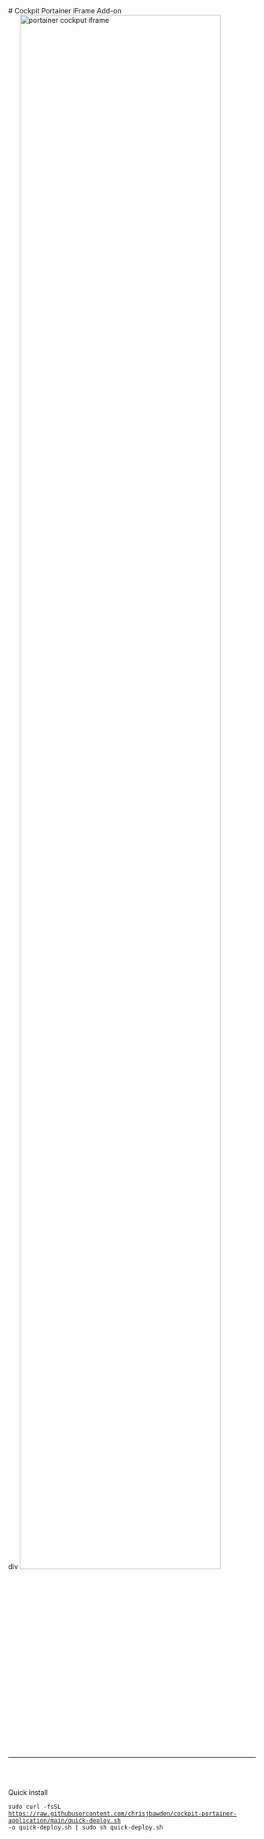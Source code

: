 <div style="margin: auto;"># Cockpit Portainer iFrame Add-on</div>div

  <img src="https://github.com/chrisjbawden/cockpit-portainer-application/blob/main/misc/Image%20001%20-%202024010658.png?raw=true" alt="portainer cockput iframe" style="width: 90%; margin: auto;">

<br>
<br>
<hr>
<br>
<br>

Quick install

<code>sudo curl -fsSL https://raw.githubusercontent.com/chrisjbawden/cockpit-portainer-application/main/quick-deploy.sh -o quick-deploy.sh | sudo sh quick-deploy.sh</code>

<br>
<br>

